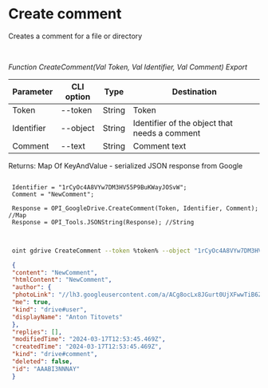 ﻿---
sidebar_position: 1
---

# Create comment
 Creates a comment for a file or directory




<br/>


*Function CreateComment(Val Token, Val Identifier, Val Comment) Export*

 | Parameter | CLI option | Type | Destination |
 |-|-|-|-|
 | Token | --token | String | Token |
 | Identifier | --object | String | Identifier of the object that needs a comment |
 | Comment | --text | String | Comment text |

 
 Returns: Map Of KeyAndValue - serialized JSON response from Google


```bsl title="Code example"
 
 Identifier = "1rCyOc4A8VYw7DM3HV55P9BuKWayJOSvW";
 Comment = "NewComment";
 
 Response = OPI_GoogleDrive.CreateComment(Token, Identifier, Comment); //Map
 Response = OPI_Tools.JSONString(Response); //String
 
```
	


```sh title="CLI command example"
 
 oint gdrive CreateComment --token %token% --object "1rCyOc4A8VYw7DM3HV55P9BuKWayJOSvW" --text %text%

```

```json title="Result"
 {
 "content": "NewComment",
 "htmlContent": "NewComment",
 "author": {
 "photoLink": "//lh3.googleusercontent.com/a/ACg8ocLx8JGurt0UjXFwwTiB6ZoDPWslW1EnfCTahrwrIllM6Q=s50-c-k-no",
 "me": true,
 "kind": "drive#user",
 "displayName": "Anton Titovets"
 },
 "replies": [],
 "modifiedTime": "2024-03-17T12:53:45.469Z",
 "createdTime": "2024-03-17T12:53:45.469Z",
 "kind": "drive#comment",
 "deleted": false,
 "id": "AAABI3NNNAY"
 }
```
